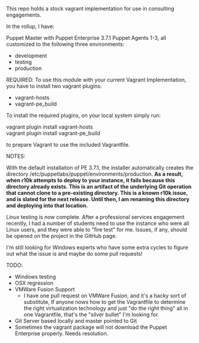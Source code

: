 This repo holds a stock vagrant implementation for use in consulting engagements.

In the rollup, I have:

Puppet Master with Puppet Enterprise 3.7.1
Puppet Agents 1-3, all customized to the following three environments:
- development
- testing
- production

REQUIRED:
To use this module with your current Vagrant Implementation, you have to install two vagrant plugins:
- vagrant-hosts<br>
- vagrant-pe_build<br>

To install the required plugins, on your local system simply run:

vagrant plugin install vagrant-hosts<br>
vagrant plugin install vagrant-pe_build<br>

to prepare Vagrant to use the included Vagrantfile.

NOTES:

With the default installaiton of PE 3.7.1, the installer automatically creates the directory 
/etc/puppetlabs/puppet/environments/production. <strong>As a result, when r10k attempts to deploy
to your instance, it fails because this directory already exists.  This is an artifact of the
underlying Git operation that cannot clone to a pre-existing directory.  This is a known r10k
issue, and is slated for the next release.  Until then, I am renaming this directory and 
deploying into that location.</strong>

Linux testing is now complete.  After a professional services engagement recently, I had a 
number of students need to use the instance who were all Linux users, and they were able to
"fire test" for me.  Issues, if any, should be opened on the project in the GitHub page.

I'm still looking for Windows experts who have some extra cycles to figure out what the issue is
and maybe do some pull requests!

TODO:
- Windows testing
- OSX regression
- VMWare Fusion Support
  - I have one pull request on VMWare Fusion, and it's a hacky sort of substitute,
    If anyone nows how to get the Vagrantfile to determine the right virtualization
    technology and just "do the right thing" all in one Vagrantfile, that's the 
    "silver bullet" I'm looking for.
- Git Server based locally and master pointed to Git
- Sometimes the vagrant package will not download the Puppet Enterprise properly.  Needs resolution.
